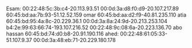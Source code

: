 Esam:
00:22:48:5c:3b:c4-20.113.93.51
00:0d:3a:d8:f0:d9-20.107.217.89
60:45:bd:aa:7b:93-51.12.52.159
omar
60:45:bd:aa:d2:f9-40.81.235.110
atia
60:45:bd:95:4a:8c-20.229.36.1
00:0d:3a:8a:24:9d-20.213.253.104
b4:2e:99:63:66:74-193.107.216.52
00:22:48:9c:08:6a-20.223.136.70
abo hassan
60:45:bd:74:d0:b8-20.91.190.116
ahed:
00:22:48:61:05:33-51.107.9.37
00:0d:3a:48:eb:71-20.229.180.178
